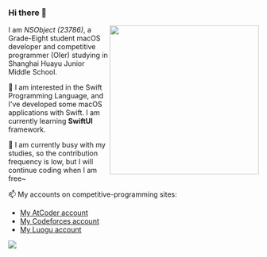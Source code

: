 ### Hi there 👋

<img align="right" src="https://github-readme-stats.vercel.app/api/top-langs/?username=23786" width='300px'>

I am _NSObject (23786)_, a Grade-Eight student macOS developer and competitive programmer (OIer) studying in Shanghai Huayu Junior Middle School.

🔭 I am interested in the Swift Programming Language, and I've developed some macOS applications with Swift. I am currently learning **SwiftUI** framework.

<!--💬 My blog website is at <http://nsobjectzyx.oier.cloud/> (new) and <http://www.nsobjectzyx.tk/> (old).-->

🏫 I am currently busy with my studies, so the contribution frequency is low, but I will continue coding when I am free~


📫 My accounts on competitive-programming sites:

- [My AtCoder account](https://atcoder.jp/users/NSObject)
- [My Codeforces account](https://codeforces.com/profile/NSObject)
- [My Luogu account](https://www.luogu.com.cn/user/357545)


![](https://github-readme-stats.vercel.app/api?username=23786&show_icons=true) ![]()
